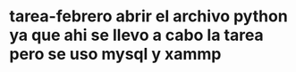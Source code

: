 # tarea-febrero abrir el archivo python ya que ahi se llevo  a cabo la tarea pero se uso mysql y xammp
